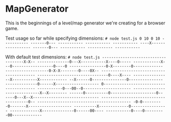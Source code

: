 MapGenerator
============

This is the beginnings of a level/map generator we're creating for a browser game.

Test usage so far while specifying dimensions:
	```# node test.js 0 10 0 10
	-----------
	-------0---
	-----------
	-----------
	-----------
	----X------
	-----------
	-------0---
	-----------
	-----------
	-----------```

With default test dimensions:
	```# node test.js
	------------------------------------X-X--
	--------------0---X-----------X----0-----
	------------X---0------------------0----0
	----------------0-X--------0-------------
	-------------------0-X-X--------0----0X--
	-----------------------------------------
	-------------------------------0----X----
	----------------X-----------X------------
	--X------0---------------0---------------
	--------------0------X-------------------
	0----------------------------------------
	-----------0---00--0---------------------
	-----------------------------X--X--------
	------0----------0--------------------0--
	----0---X--X-----------------------------
	--------------------------------------0--
	-----------------------------------------
	-0-0---------0-------X-------------------
	----------X-------------0----------------
	-------------X--------------0------00----
	-----------0----0---------00-------------```